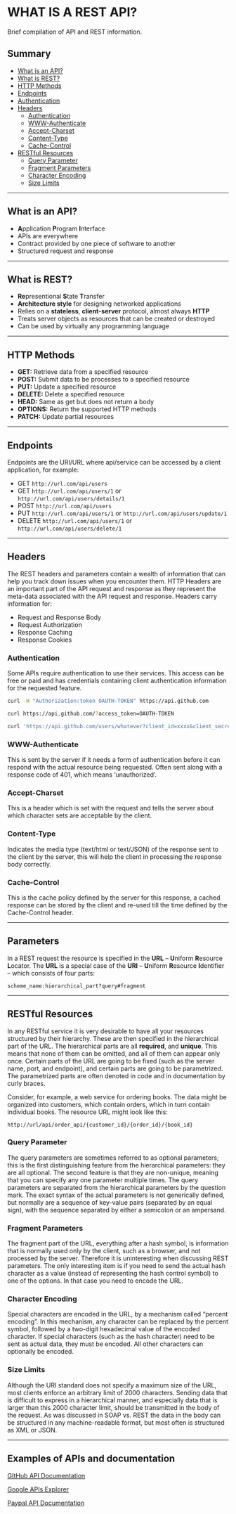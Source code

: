 # WHAT IS A REST API?

Brief compilation of API and REST information.

## Summary

- [What is an API?](#What-is-an-API?)
- [What is REST?](#What-is-REST?)
- [HTTP Methods](#HTTP-Methods)
- [Endpoints](#Endpoints)
- [Authentication](#Authentication)
- [Headers](#Headers)
  - [Authentication](#Authentication)
  - [WWW-Authenticate](#WWW-Authenticate)
  - [Accept-Charset](#Accept-Charset)
  - [Content-Type](#Content-Type)
  - [Cache-Control](#Cache-Control)
- [RESTful Resources](#RESTful-Resources)
  - [Query Parameter](#Query-Parameter)
  - [Fragment Parameters](#Fragment-Parameters)
  - [Character Encoding](#Character-Encoding)
  - [Size Limits](#Size-Limits)

---

## What is an API?

- **A**pplication **P**rogram **I**nterface
- APIs are everywhere
- Contract provided by one piece of software to another
- Structured request and response

---

## What is REST?

- **Re**presentional **S**tate **T**ransfer
- **Architecture style** for designing networked applications
- Relies on a **stateless**, **client-server** protocol, almost always **HTTP**
- Treats server objects as resources that can be created or destroyed
- Can be used by virtually any programming language

---

## HTTP Methods

- **GET:** Retrieve data from a specified resource
- **POST:** Submit data to be processes to a specified resource
- **PUT:** Update a specified resource
- **DELETE:** Delete a specified resource
- **HEAD:** Same as get but does not return a body
- **OPTIONS:** Return the supported HTTP methods
- **PATCH:** Update partial resources

---

## Endpoints

Endpoints are the URI/URL where api/service can be accessed by a client application, for example:

- GET `http://url.com/api/users`
- GET `http://url.com/api/users/1` or `http://url.com/api/users/details/1`
- POST `http://url.com/api/users`
- PUT `http://url.com/api/users/1` or `http://url.com/api/users/update/1`
- DELETE `http://url.com/api/users/1` or `http://url.com/api/users/delete/1`

---

## Headers

The REST headers and parameters contain a wealth of information that can help you track down issues when you encounter them. HTTP Headers are an important part of the API request and response as they represent the meta-data associated with the API request and response. Headers carry information for:

- Request and Response Body
- Request Authorization
- Response Caching
- Response Cookies

### Authentication

Some APIs require authentication to use their services. This access can be free or paid and has credentials containing client authentication information for the requested feature.

```bash
curl -H "Authorization:token OAUTH-TOKEN" https://api.github.com

curl https://api.github.com/?access_token=OAUTH-TOKEN

curl 'https://api.github.com/users/whatever?client_id=xxxx&client_secret=yyyy'
```

### WWW-Authenticate

This is sent by the server if it needs a form of authentication before it can respond with the actual resource being requested. Often sent along with a response code of 401, which means ‘unauthorized’.

### Accept-Charset

This is a header which is set with the request and tells the server about which character sets are acceptable by the client.

### Content-Type

Indicates the media type (text/html or text/JSON) of the response sent to the client by the server, this will help the client in processing the response body correctly.

### Cache-Control

This is the cache policy defined by the server for this response, a cached response can be stored by the client and re-used till the time defined by the Cache-Control header.

---

## Parameters

In a REST request the resource is specified in the **URL** – **U**niform **R**esource **L**ocator. The **URL** is a special case of the **URI** – **U**niform **R**esource **I**dentifier – which consists of four parts:

`scheme_name:hierarchical_part?query#fragment`

---

## RESTful Resources

In any RESTful service it is very desirable to have all your resources structured by their hierarchy. These are then specified in the hierarchical part of the URL. The hierarchical parts are all **required**, and **unique**. This means that none of them can be omitted, and all of them can appear only once. Certain parts of the URL are going to be fixed (such as the server name, port, and endpoint), and certain parts are going to be parametrized. The parametrized parts are often denoted in code and in documentation by curly braces.

Consider, for example, a web service for ordering books. The data might be organized into customers, which contain orders, which in turn contain individual books. The resource URL might look like this:

`http://url/api/order_api/{customer_id}/{order_id}/{book_id}`

### Query Parameter

The query parameters are sometimes referred to as optional parameters; this is the first distinguishing feature from the hierarchical parameters: they are all optional. The second feature is that they are non-unique, meaning that you can specify any one parameter multiple times. The query parameters are separated from the hierarchical parameters by the question mark. The exact syntax of the actual parameters is not generically defined, but normally are a sequence of key-value pairs (separated by an equal sign), with the sequence separated by either a semicolon or an ampersand.

### Fragment Parameters

The fragment part of the URL, everything after a hash symbol, is information that is normally used only by the client, such as a browser, and not processed by the server. Therefore it is uninteresting when discussing REST parameters. The only interesting item is if you need to send the actual hash character as a value (instead of representing the hash control symbol) to one of the options. In that case you need to encode the URL.

### Character Encoding

Special characters are encoded in the URL, by a mechanism called “percent encoding”. In this mechanism, any character can be replaced by the percent symbol, followed by a two-digit hexadecimal value of the encoded character. If special characters (such as the hash character) need to be sent as actual data, they must be encoded. All other characters can optionally be encoded.

### Size Limits

Although the URI standard does not specify a maximum size of the URL, most clients enforce an arbitrary limit of 2000 characters. Sending data that is difficult to express in a hierarchical manner, and especially data that is larger than this 2000 character limit, should be transmitted in the body of the request. As was discussed in SOAP vs. REST the data in the body can be structured in any machine-readable format, but most often is structured as XML or JSON.

---

## Examples of APIs and documentation

[GItHub API Documentation](https://developer.github.com/v4/)

[Google APIs Explorer](https://developers.google.com/apis-explorer)

[Paypal API Documentation](https://developer.paypal.com/docs/api/overview/)
